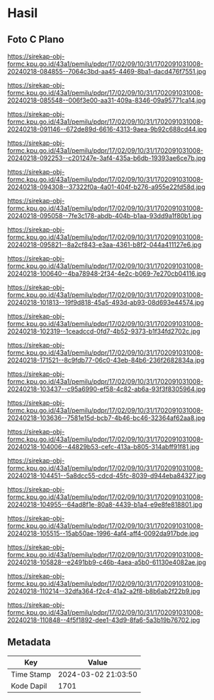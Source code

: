 # Hasil

## Foto C Plano

https://sirekap-obj-formc.kpu.go.id/43a1/pemilu/pdpr/17/02/09/10/31/1702091031008-20240218-084855--7064c3bd-aa45-4469-8ba1-dacd476f7551.jpg

https://sirekap-obj-formc.kpu.go.id/43a1/pemilu/pdpr/17/02/09/10/31/1702091031008-20240218-085548--006f3e00-aa31-409a-8346-09a95771ca14.jpg

https://sirekap-obj-formc.kpu.go.id/43a1/pemilu/pdpr/17/02/09/10/31/1702091031008-20240218-091146--672de89d-6616-4313-9aea-9b92c688cd44.jpg

https://sirekap-obj-formc.kpu.go.id/43a1/pemilu/pdpr/17/02/09/10/31/1702091031008-20240218-092253--c201247e-3af4-435a-b6db-19393ae6ce7b.jpg

https://sirekap-obj-formc.kpu.go.id/43a1/pemilu/pdpr/17/02/09/10/31/1702091031008-20240218-094308--37322f0a-4a01-404f-b276-a955e22fd58d.jpg

https://sirekap-obj-formc.kpu.go.id/43a1/pemilu/pdpr/17/02/09/10/31/1702091031008-20240218-095058--7fe3c178-abdb-404b-b1aa-93dd9a1f80b1.jpg

https://sirekap-obj-formc.kpu.go.id/43a1/pemilu/pdpr/17/02/09/10/31/1702091031008-20240218-095821--8a2cf843-e3aa-4361-b8f2-044a411127e6.jpg

https://sirekap-obj-formc.kpu.go.id/43a1/pemilu/pdpr/17/02/09/10/31/1702091031008-20240218-100640--4ba78948-2f34-4e2c-b069-7e270cb04116.jpg

https://sirekap-obj-formc.kpu.go.id/43a1/pemilu/pdpr/17/02/09/10/31/1702091031008-20240218-101813--19f9d818-45a5-493d-ab93-08d693e44574.jpg

https://sirekap-obj-formc.kpu.go.id/43a1/pemilu/pdpr/17/02/09/10/31/1702091031008-20240218-102319--1ceadccd-0fd7-4b52-9373-b1f34fd2702c.jpg

https://sirekap-obj-formc.kpu.go.id/43a1/pemilu/pdpr/17/02/09/10/31/1702091031008-20240218-171521--8c9fdb77-06c0-43eb-84b6-236f2682834a.jpg

https://sirekap-obj-formc.kpu.go.id/43a1/pemilu/pdpr/17/02/09/10/31/1702091031008-20240218-103437--c95a6990-ef58-4c82-ab6a-93f3f8305964.jpg

https://sirekap-obj-formc.kpu.go.id/43a1/pemilu/pdpr/17/02/09/10/31/1702091031008-20240218-103636--7581e15d-bcb7-4b46-bc46-32364af62aa8.jpg

https://sirekap-obj-formc.kpu.go.id/43a1/pemilu/pdpr/17/02/09/10/31/1702091031008-20240218-104006--44829b53-cefc-413a-b805-314abff91f81.jpg

https://sirekap-obj-formc.kpu.go.id/43a1/pemilu/pdpr/17/02/09/10/31/1702091031008-20240218-104451--5a8dcc55-cdcd-45fc-8039-d944eba84327.jpg

https://sirekap-obj-formc.kpu.go.id/43a1/pemilu/pdpr/17/02/09/10/31/1702091031008-20240218-104955--64ad8f1e-80a8-4439-b1a4-e9e8fe818801.jpg

https://sirekap-obj-formc.kpu.go.id/43a1/pemilu/pdpr/17/02/09/10/31/1702091031008-20240218-105515--15ab50ae-1996-4af4-aff4-0092da917bde.jpg

https://sirekap-obj-formc.kpu.go.id/43a1/pemilu/pdpr/17/02/09/10/31/1702091031008-20240218-105828--e2491bb9-c46b-4aea-a5b0-61130e4082ae.jpg

https://sirekap-obj-formc.kpu.go.id/43a1/pemilu/pdpr/17/02/09/10/31/1702091031008-20240218-110214--32dfa364-f2c4-41a2-a2f8-b8b6ab2f22b9.jpg

https://sirekap-obj-formc.kpu.go.id/43a1/pemilu/pdpr/17/02/09/10/31/1702091031008-20240218-110848--4f5f1892-dee1-43d9-8fa6-5a3b19b76702.jpg


## Metadata

| Key        | Value               |
| ---------- | ------------------- |
| Time Stamp | 2024-03-02 21:03:50 |
| Kode Dapil | 1701                |



